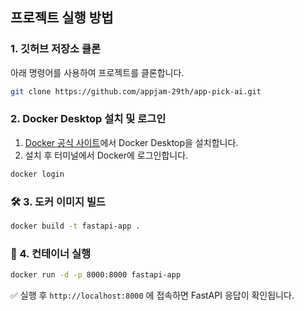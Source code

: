 ## **프로젝트 실행 방법**

### **1. 깃허브 저장소 클론**
아래 명령어를 사용하여 프로젝트를 클론합니다.
```bash
git clone https://github.com/appjam-29th/app-pick-ai.git
```


### **2. Docker Desktop 설치 및 로그인**
1. [Docker 공식 사이트](https://www.docker.com/products/docker-desktop/)에서 Docker Desktop을 설치합니다.
2. 설치 후 터미널에서 Docker에 로그인합니다.
```bash
docker login
```

### 🛠 3. 도커 이미지 빌드
```bash
docker build -t fastapi-app .
```

### 🚀 4. 컨테이너 실행
```bash
docker run -d -p 8000:8000 fastapi-app
```

✅ 실행 후 `http://localhost:8000` 에 접속하면 FastAPI 응답이 확인됩니다.
